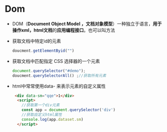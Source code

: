 # Dom

- DOM（**Document Object Model ，文档对象模型**）一种独立于语言，**用于操作xml，html文档**的**应用编程接口**。也可以叫方法

- 获取文档中特定id的元素

  ```javascript
  doucment.getElementByid("")
  ```

- 获取文档中匹配指定 CSS 选择器的一个元素

  ```javascript
  document.querySelector("#demo");
  doucment.querySelectorAll() ;//获取所有元素
  ```

- html中常常使用data- 来表示元素的自定义属性

  ```html
   <div data-sm="qqe">1</div>
    <script>
      //获取第一个div元素
      const app = document.querySelector('div')
      //获取自定义html属性
      console.log(app.dataset.sm)
    </script>
  ```

  

​		

